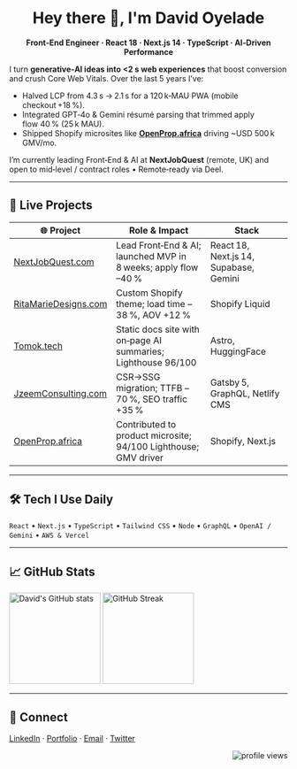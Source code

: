 <!-- Header -->
<h1 align="center">Hey&nbsp;there&nbsp;👋, I'm David Oyelade</h1>
<p align="center"><b>Front‑End Engineer · React 18 · Next.js 14 · TypeScript · AI‑Driven Performance</b></p>

<!-- Short intro -->
I turn **generative‑AI ideas into <2 s web experiences** that boost conversion and crush Core Web Vitals. Over the last 5 years I’ve:

- Halved LCP from 4.3 s → 2.1 s for a 120 k‑MAU PWA (mobile checkout +18 %).
- Integrated GPT‑4o & Gemini résumé parsing that trimmed apply flow 40 % (25 k MAU).
- Shipped Shopify microsites like **[OpenProp.africa](https://openprop.africa/)** driving ~USD 500 k GMV/mo.

I’m currently leading Front‑End & AI at **NextJobQuest** (remote, UK) and open to mid‑level / contract roles • Remote‑ready via Deel.

---
## 🚀 Live Projects
| 🌐 Project | Role & Impact | Stack |
|------------|---------------|-------|
| [NextJobQuest.com](https://www.nextjobquest.com/) | Lead Front‑End & AI; launched MVP in 8 weeks; apply flow –40 % | React 18, Next.js 14, Supabase, Gemini |
| [RitaMarieDesigns.com](https://ritamariedesigns.com/) | Custom Shopify theme; load time –38 %, AOV +12 % | Shopify Liquid |
| [Tomok.tech](https://tomok.tech/) | Static docs site with on‑page AI summaries; Lighthouse 96/100 | Astro, HuggingFace |
| [JzeemConsulting.com](https://www.jzeemconsulting.com/) | CSR→SSG migration; TTFB –70 %, SEO traffic +35 % | Gatsby 5, GraphQL, Netlify CMS |
| [OpenProp.africa](https://openprop.africa/) | Contributed to product microsite; 94/100 Lighthouse; GMV driver | Shopify, Next.js |

---
## 🛠️ Tech I Use Daily
`React` • `Next.js` • `TypeScript` • `Tailwind CSS` • `Node` • `GraphQL` • `OpenAI / Gemini` • `AWS & Vercel`

---
## 📈 GitHub Stats
<p align="left">
  <img src="https://github-readme-stats.vercel.app/api?username=Drimdave&show_icons=true&theme=transparent" alt="David's GitHub stats" height="165"/>
  <img src="https://streak-stats.demolab.com/?user=Drimdave&theme=transparent" alt="GitHub Streak" height="165"/>
</p>

---
## 🤝 Connect
[LinkedIn](https://www.linkedin.com/in/oyelade-david) · [Portfolio](https://davidoyelade.netlify.app) · [Email](mailto:oyeladedavid1@gmail.com) · [Twitter](https://twitter.com/Jacobian1234)

<!-- visitors badge -->
<p align="right"><img src="https://komarev.com/ghpvc/?username=Drimdave&style=flat" alt="profile views"/></p>
